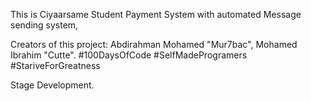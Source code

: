 This is Ciyaarsame Student Payment System with automated Message sending system,

Creators of this project: Abdirahman Mohamed "Mur7bac", Mohamed Ibrahim "Cutte". #100DaysOfCode #SelfMadeProgramers  #StariveForGreatness

Stage Development.
